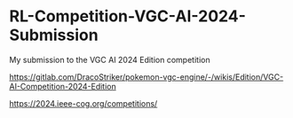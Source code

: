 # RL-Competition-VGC-AI-2024-Submission
My submission to the VGC AI 2024 Edition competition

https://gitlab.com/DracoStriker/pokemon-vgc-engine/-/wikis/Edition/VGC-AI-Competition-2024-Edition

https://2024.ieee-cog.org/competitions/
